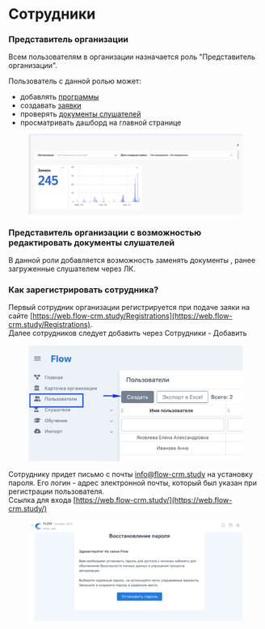 # Сотрудники

### Представитель организации

Всем пользователям в организации назначается роль "Представитель организации".

Пользователь с данной ролью может:

* добавлять [программы](obuchenie/programma/)
* создавать [заявки](slushateli/zayavki/sposoby-sozdaniya-zayavok.md)
* проверять [документы слушателей](slushateli/zayavki/etapy-raboty-s-zayavkoi.md)
* просматривать дашборд на главной странице

<figure><img src=".gitbook/assets/image (156).png" alt=""><figcaption></figcaption></figure>

### Представитель  организации с возможностью редактировать документы слушателей

В данной роли добавляется возможность заменять документы , ранее загруженные слушателем через ЛК.

### Как зарегистрировать сотрудника?

Первый сотрудник организации регистрируется при подаче заяки на сайте  [https://web.flow-crm.study/Registrations](https://web.flow-crm.study/Registrations). \
Далее сотрудников следует добавить через Сотрудники - Добавить

<figure><img src=".gitbook/assets/image (56).png" alt=""><figcaption></figcaption></figure>

Сотруднику придет письмо с почты info@flow-crm.study на установку пароля. Его логин - адрес электронной почты, который был указан при регистрации пользователя. \
Ссылка для входа [https://web.flow-crm.study/](https://web.flow-crm.study/)

<figure><img src=".gitbook/assets/image (55).png" alt=""><figcaption></figcaption></figure>
